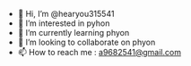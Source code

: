 - 👋 Hi, I’m @hearyou315541
- 👀 I’m interested in pyhon
- 🌱 I’m currently learning phyon
- 💞️ I’m looking to collaborate on phyon
- 📫 How to reach me : a9682541@gmail.com

<!---
hearyou315541/hearyou315541 is a ✨ special ✨ repository because its `README.md` (this file) appears on your GitHub profile.
You can click the Preview link to take a look at your changes.
--->
